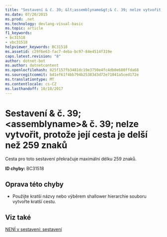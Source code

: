 ```yaml
---
title: "Sestavení & č. 39; &lt;assemblyname&gt;& č. 39; nelze vytvořit, protože její cesta je delší než 259 znaků"
ms.date: 07/20/2015
ms.prod: .net
ms.technology: devlang-visual-basic
ms.topic: article
f1_keywords:
- bc31518
- vbc31518
helpviewer_keywords: BC31518
ms.assetid: c29f6e63-fac7-4eba-bc97-84e4514f319e
caps.latest.revision: "8"
author: dotnet-bot
ms.author: dotnetcontent
ms.openlocfilehash: 025f157fb3481dc19e3750e4fc4db0e680ffda68
ms.sourcegitcommit: bd1ef61f4bb794b25383d3d72e71041a5ced172e
ms.translationtype: MT
ms.contentlocale: cs-CZ
ms.lasthandoff: 10/18/2017
---
```

# <a name="assembly-39ltassemblynamegt39-cannot-be-created-because-its-path-is-longer-than-259-characters"></a>Sestavení & č. 39; &lt;assemblyname&gt;& č. 39; nelze vytvořit, protože její cesta je delší než 259 znaků
Cesta pro toto sestavení překračuje maximální délku 259 znaků.  
  
 **ID chyby:** BC31518  
  
## <a name="to-correct-this-error"></a>Oprava této chyby  
  
-   Použijte kratší názvy nebo výběrem shallower hierarchie souboru vytvořte kratší cestu.  
  
## <a name="see-also"></a>Viz také  
 [NENÍ v sestavení: sestavení](http://msdn.microsoft.com/en-us/6c5c7b30-fa78-4f40-b908-120d0743b0e6)
